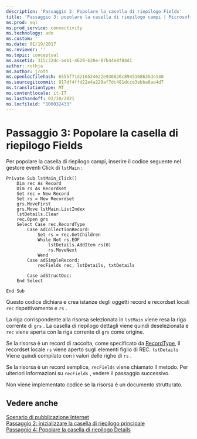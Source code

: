 ```yaml
---
description: 'Passaggio 3: Popolare la casella di riepilogo Fields'
title: 'Passaggio 3: popolare la casella di riepilogo campi | Microsoft Docs'
ms.prod: sql
ms.prod_service: connectivity
ms.technology: ado
ms.custom: ''
ms.date: 01/19/2017
ms.reviewer: ''
ms.topic: conceptual
ms.assetid: 315c32dc-aeb1-4629-b30e-87b44e8f84d1
author: rothja
ms.author: jroth
ms.openlocfilehash: 6555f71d210524622e936026c8945168635de140
ms.sourcegitcommit: 917df4ffd22e4a229af7dc481dcce3ebba0aa4d7
ms.translationtype: MT
ms.contentlocale: it-IT
ms.lasthandoff: 02/10/2021
ms.locfileid: "100032433"
---
```

# <a name="step-3-populate-the-fields-list-box"></a>Passaggio 3: Popolare la casella di riepilogo Fields
Per popolare la casella di riepilogo campi, inserire il codice seguente nel gestore eventi Click di `lstMain` :  
  
```  
Private Sub lstMain_Click()  
    Dim rec As Record  
    Dim rs As Recordset  
    Set rec = New Record  
    Set rs = New Recordset  
    grs.MoveFirst  
    grs.Move lstMain.ListIndex  
    lstDetails.Clear  
    rec.Open grs  
    Select Case rec.RecordType  
        Case adCollectionRecord:  
            Set rs = rec.GetChildren  
            While Not rs.EOF  
                lstDetails.AddItem rs(0)  
                rs.MoveNext  
            Wend  
        Case adSimpleRecord:  
            recFields rec, lstDetails, txtDetails  
  
        Case adStructDoc:  
    End Select  
  
End Sub  
```  
  
 Questo codice dichiara e crea istanze degli oggetti record e recordset locali `rec` rispettivamente e `rs` .  
  
 La riga corrispondente alla risorsa selezionata in `lstMain` viene resa la riga corrente di `grs` . La casella di riepilogo dettagli viene quindi deselezionata e `rec` viene aperta con la riga corrente di `grs` come origine.  
  
 Se la risorsa è un record di raccolta, come specificato da [RecordType](../../../ado/reference/ado-api/recordtype-property-ado.md), il recordset locale `rs` viene aperto sugli elementi figlio di REC. `lstDetails` Viene quindi compilato con i valori delle righe di `rs` .  
  
 Se la risorsa è un record semplice, `recFields` viene chiamato il metodo. Per ulteriori informazioni su `recFields` , vedere il passaggio successivo.  
  
 Non viene implementato codice se la risorsa è un documento strutturato.  
  
## <a name="see-also"></a>Vedere anche  
 [Scenario di pubblicazione Internet](../../../ado/guide/data/internet-publishing-scenario.md)   
 [Passaggio 2: inizializzare la casella di riepilogo principale](../../../ado/guide/data/step-2-initialize-the-main-list-box.md)   
 [Passaggio 4: Popolare la casella di riepilogo Details](../../../ado/guide/data/step-4-populate-the-details-text-box.md)
